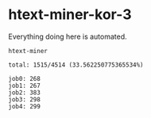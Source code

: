 # htext-miner-kor-3

Everything doing here is automated.

```
htext-miner

total: 1515/4514 (33.562250775365534%)

job0: 268
job1: 267
job2: 383
job3: 298
job4: 299
```